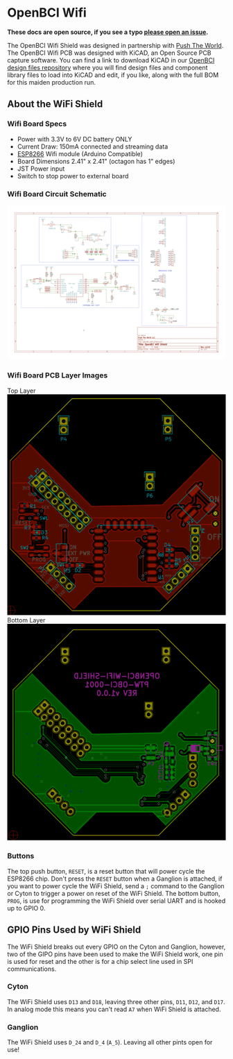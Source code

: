 # OpenBCI Wifi

**These docs are open source, if you see a typo [please open an issue](https://github.com/OpenBCI/Docs/issues/new).**

The OpenBCI Wifi Shield was designed in partnership with [Push The World](www.pushtheworld.us). The OpenBCI Wifi PCB was designed with KiCAD, an Open Source PCB capture software. You can find a link to download KiCAD in our [OpenBCI design files repository](https://github.com/OpenBCI/OpenBCI_Wifi_Shield) where you will find design files and component library files to load into KiCAD and edit, if you like, along with the full BOM for this maiden production run.

## About the WiFi Shield

### Wifi Board Specs

* Power with 3.3V to 6V DC battery ONLY
* Current Draw: 150mA connected and streaming data
* [ESP8266](http://www.esp8266.com) Wifi module (Arduino Compatible)
* Board Dimensions 2.41" x 2.41" (octagon has 1" edges)
* JST Power input
* Switch to stop power to external board

### Wifi Board Circuit Schematic

![Wifi Schematic](../assets/images/wifi_schematic.png)

### Wifi Board PCB Layer Images  

Top Layer  
![Wifi Top Layer](../assets/images/wifi_top.png)  
Bottom Layer  
![Wifi Bottom Layer](../assets/images/wifi_bottom.png)  

### Buttons

The top push button, `RESET`, is a reset button that will power cycle the ESP8266 chip. Don't press the `RESET` button when a Ganglion is attached, if you want to power cycle the WiFi Shield, send a `;` command to the Ganglion or Cyton to trigger a power on reset of the WiFi Shield. The bottom button, `PROG`, is use for programming the WiFi Shield over serial UART and is hooked up to GPIO 0.

## GPIO Pins Used by WiFi Shield

The WiFi Shield breaks out every GPIO on the Cyton and Ganglion, however, two of the GIPO pins have been used to make the WiFi Shield work, one pin is used for reset and the other is for a chip select line used in SPI communications.

### Cyton

The WiFi Shield uses `D13` and `D18`, leaving three other pins, `D11`, `D12`, and `D17`. In analog mode this means you can't read `A7` when WiFi Shield is attached.

### Ganglion

The WiFi Shield uses `D_24` and `D_4` (`A_5`). Leaving all other pints open for use!
